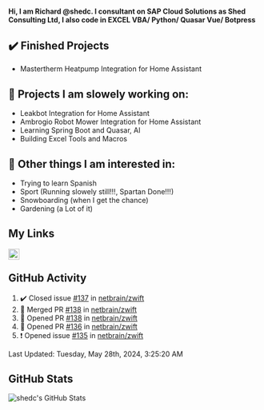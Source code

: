 #### Hi, I am Richard @shedc. I consultant on SAP Cloud Solutions as Shed Consulting Ltd, I also code in EXCEL VBA/ Python/ Quasar Vue/ Botpress

## ✔️ Finished Projects
- Mastertherm Heatpump Integration for Home Assistant

## 👋 Projects I am slowely working on:
- Leakbot Integration for Home Assistant
- Ambrogio Robot Mower Integration for Home Assistant
- Learning Spring Boot and Quasar, AI
- Building Excel Tools and Macros

## 👀 Other things I am interested in:
- Trying to learn Spanish
- Sport (Running slowely still!!!, Spartan Done!!!)
- Snowboarding (when I get the chance)
- Gardening (a Lot of it)

## My Links
[<img align="left" alt="shedc | LinkedIn" width="22px" src="https://cdn.jsdelivr.net/npm/simple-icons@v3/icons/linkedin.svg" />][linkedin]

<br/>

## GitHub Activity
<!--RECENT_ACTIVITY:start-->
1. ✔️ Closed issue [#137](https://github.com/netbrain/zwift/issues/137) in [netbrain/zwift](https://github.com/netbrain/zwift)
2. 🎉 Merged PR [#138](https://github.com/netbrain/zwift/pull/138) in [netbrain/zwift](https://github.com/netbrain/zwift)
3. 💪 Opened PR [#138](https://github.com/netbrain/zwift/pull/138) in [netbrain/zwift](https://github.com/netbrain/zwift)
4. 💪 Opened PR [#136](https://github.com/netbrain/zwift/pull/136) in [netbrain/zwift](https://github.com/netbrain/zwift)
5. ❗️ Opened issue [#135](https://github.com/netbrain/zwift/issues/135) in [netbrain/zwift](https://github.com/netbrain/zwift)
<!--RECENT_ACTIVITY:end-->
<!--RECENT_ACTIVITY:last_update-->
Last Updated: Tuesday, May 28th, 2024, 3:25:20 AM
<!--RECENT_ACTIVITY:last_update_end-->

## GitHub Stats
<img align="left" alt="shedc's GitHub Stats" src="https://github-readme-stats.vercel.app/api?username=shedc&show_icons=true&hide_title=true" />

[linkedin]: https://www.linkedin.com/in/richard-holmes-3314251/
